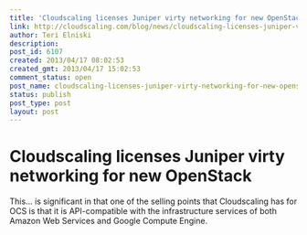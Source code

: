 ```yaml
---
title: 'Cloudscaling licenses Juniper virty networking for new OpenStack'
link: http://cloudscaling.com/blog/news/cloudscaling-licenses-juniper-virty-networking-for-new-openstack/
author: Teri Elniski
description: 
post_id: 6107
created: 2013/04/17 08:02:53
created_gmt: 2013/04/17 15:02:53
comment_status: open
post_name: cloudscaling-licenses-juniper-virty-networking-for-new-openstack
status: publish
post_type: post
layout: post
---
```


# Cloudscaling licenses Juniper virty networking for new OpenStack

This... is significant in that one of the selling points that Cloudscaling has for OCS is that it is API-compatible with the infrastructure services of both Amazon Web Services and Google Compute Engine.